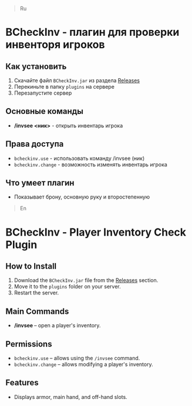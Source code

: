 > Ru
# BCheckInv - плагин для проверки инвенторя игроков

## Как установить
1. Скачайте файл `BCheckInv.jar` из раздела [Releases](https://github.com/BananosmePLay/BCheckInv/releases)
2. Перекиньте в папку `plugins` на сервере
3. Перезапустите сервер

## Основные команды
- **/invsee <ник>** - открыть инвентарь игрока

## Права доступа
- `bcheckinv.use` - использовать команду /invsee (ник)
- `bcheckinv.change` - возможность изменять инвентарь игрока

## Что умеет плагин
- Показывает брону, основную руку и второстепенную


> En
# BCheckInv - Player Inventory Check Plugin  

## How to Install  
1. Download the `BCheckInv.jar` file from the [Releases](https://github.com/BananosmePLay/BCheckInv/releases) section.  
2. Move it to the `plugins` folder on your server.  
3. Restart the server.  

## Main Commands  
- **/invsee <nickname>** – open a player's inventory.  

## Permissions  
- `bcheckinv.use` – allows using the `/invsee` command.  
- `bcheckinv.change` – allows modifying a player's inventory.  

## Features  
- Displays armor, main hand, and off-hand slots.
